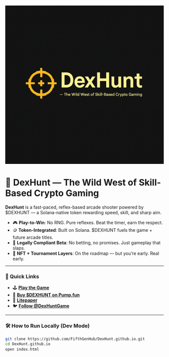 ![DexHunt Banner](./assets/dexhunt-banner.png)

# 🎯 DexHunt — The Wild West of Skill-Based Crypto Gaming

**DexHunt** is a fast-paced, reflex-based arcade shooter powered by $DEXHUNT — a Solana-native token rewarding speed, skill, and sharp aim.

- 🎮 **Play-to-Win**: No RNG. Pure reflexes. Beat the timer, earn the respect.
- 🪙 **Token-Integrated**: Built on Solana. $DEXHUNT fuels the game + future arcade titles.
- 🧠 **Legally Compliant Beta**: No betting, no promises. Just gameplay that slaps.
- 🎁 **NFT + Tournament Layers**: On the roadmap — but you’re early. Real early.

---

### 🚀 Quick Links

- 🕹️ [**Play the Game**](https://fifthgenhub.github.io/DexHunt.github.io/)
- 💸 [**Buy $DEXHUNT on Pump.fun**](https://pump.fun/YOUR_TOKEN_LINK)
- 📄 [**Litepaper**](./LITEPAPER.md)
- 🐦 [**Follow @DexHuntGame**](https://twitter.com/DexHuntGame)

---

### 🛠 How to Run Locally (Dev Mode)

```bash
git clone https://github.com/FifthGenHub/DexHunt.github.io.git
cd DexHunt.github.io
open index.html

